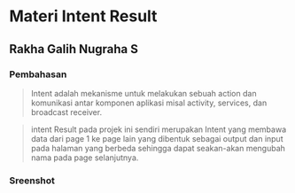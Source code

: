 # Materi Intent Result
## Rakha Galih Nugraha S
### Pembahasan
> Intent adalah mekanisme untuk melakukan sebuah action dan komunikasi antar
komponen aplikasi misal activity, services, dan broadcast receiver. 

> intent Result pada projek ini sendiri merupakan Intent yang membawa data dari page 1 ke page lain
yang dibentuk sebagai output dan input pada halaman yang berbeda
sehingga dapat seakan-akan mengubah nama pada page selanjutnya.

### Sreenshot
